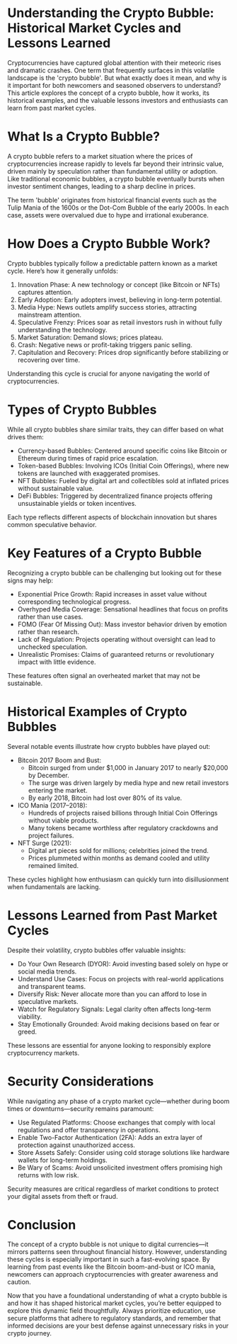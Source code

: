 # Understanding the Crypto Bubble: Historical Market Cycles and Lessons Learned
Cryptocurrencies have captured global attention with their meteoric rises and dramatic crashes. One term that frequently surfaces in this volatile landscape is the 'crypto bubble'. But what exactly does it mean, and why is it important for both newcomers and seasoned observers to understand? This article explores the concept of a crypto bubble, how it works, its historical examples, and the valuable lessons investors and enthusiasts can learn from past market cycles.

# What Is a Crypto Bubble?
A crypto bubble refers to a market situation where the prices of cryptocurrencies increase rapidly to levels far beyond their intrinsic value, driven mainly by speculation rather than fundamental utility or adoption. Like traditional economic bubbles, a crypto bubble eventually bursts when investor sentiment changes, leading to a sharp decline in prices.

The term 'bubble' originates from historical financial events such as the Tulip Mania of the 1600s or the Dot-Com Bubble of the early 2000s. In each case, assets were overvalued due to hype and irrational exuberance.

# How Does a Crypto Bubble Work?
Crypto bubbles typically follow a predictable pattern known as a market cycle. Here’s how it generally unfolds:

1. Innovation Phase: A new technology or concept (like Bitcoin or NFTs) captures attention.
2. Early Adoption: Early adopters invest, believing in long-term potential.
3. Media Hype: News outlets amplify success stories, attracting mainstream attention.
4. Speculative Frenzy: Prices soar as retail investors rush in without fully understanding the technology.
5. Market Saturation: Demand slows; prices plateau.
6. Crash: Negative news or profit-taking triggers panic selling.
7. Capitulation and Recovery: Prices drop significantly before stabilizing or recovering over time.

Understanding this cycle is crucial for anyone navigating the world of cryptocurrencies.

# Types of Crypto Bubbles
While all crypto bubbles share similar traits, they can differ based on what drives them:

- Currency-based Bubbles: Centered around specific coins like Bitcoin or Ethereum during times of rapid price escalation.
- Token-based Bubbles: Involving ICOs (Initial Coin Offerings), where new tokens are launched with exaggerated promises.
- NFT Bubbles: Fueled by digital art and collectibles sold at inflated prices without sustainable value.
- DeFi Bubbles: Triggered by decentralized finance projects offering unsustainable yields or token incentives.

Each type reflects different aspects of blockchain innovation but shares common speculative behavior.

# Key Features of a Crypto Bubble
Recognizing a crypto bubble can be challenging but looking out for these signs may help:

- Exponential Price Growth: Rapid increases in asset value without corresponding technological progress.
- Overhyped Media Coverage: Sensational headlines that focus on profits rather than use cases.
- FOMO (Fear Of Missing Out): Mass investor behavior driven by emotion rather than research.
- Lack of Regulation: Projects operating without oversight can lead to unchecked speculation.
- Unrealistic Promises: Claims of guaranteed returns or revolutionary impact with little evidence.

These features often signal an overheated market that may not be sustainable.

# Historical Examples of Crypto Bubbles
Several notable events illustrate how crypto bubbles have played out:

- Bitcoin 2017 Boom and Bust:
  - Bitcoin surged from under $1,000 in January 2017 to nearly $20,000 by December.
  - The surge was driven largely by media hype and new retail investors entering the market.
  - By early 2018, Bitcoin had lost over 80% of its value.
- ICO Mania (2017–2018):
  - Hundreds of projects raised billions through Initial Coin Offerings without viable products.
  - Many tokens became worthless after regulatory crackdowns and project failures.
- NFT Surge (2021):
  - Digital art pieces sold for millions; celebrities joined the trend.
  - Prices plummeted within months as demand cooled and utility remained limited.

These cycles highlight how enthusiasm can quickly turn into disillusionment when fundamentals are lacking.

# Lessons Learned from Past Market Cycles
Despite their volatility, crypto bubbles offer valuable insights:

- Do Your Own Research (DYOR): Avoid investing based solely on hype or social media trends.
- Understand Use Cases: Focus on projects with real-world applications and transparent teams.
- Diversify Risk: Never allocate more than you can afford to lose in speculative markets.
- Watch for Regulatory Signals: Legal clarity often affects long-term viability.
- Stay Emotionally Grounded: Avoid making decisions based on fear or greed.

These lessons are essential for anyone looking to responsibly explore cryptocurrency markets.

# Security Considerations
While navigating any phase of a crypto market cycle—whether during boom times or downturns—security remains paramount:
- Use Regulated Platforms: Choose exchanges that comply with local regulations and offer transparency in operations.
- Enable Two-Factor Authentication (2FA): Adds an extra layer of protection against unauthorized access.
- Store Assets Safely: Consider using cold storage solutions like hardware wallets for long-term holdings.
- Be Wary of Scams: Avoid unsolicited investment offers promising high returns with low risk.

Security measures are critical regardless of market conditions to protect your digital assets from theft or fraud.

# Conclusion
The concept of a crypto bubble is not unique to digital currencies—it mirrors patterns seen throughout financial history. However, understanding these cycles is especially important in such a fast-evolving space. By learning from past events like the Bitcoin boom-and-bust or ICO mania, newcomers can approach cryptocurrencies with greater awareness and caution.

Now that you have a foundational understanding of what a crypto bubble is and how it has shaped historical market cycles, you’re better equipped to explore this dynamic field thoughtfully. Always prioritize education, use secure platforms that adhere to regulatory standards, and remember that informed decisions are your best defense against unnecessary risks in your crypto journey.